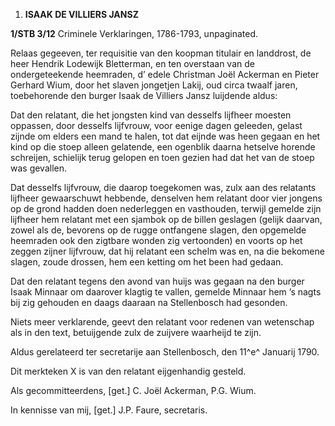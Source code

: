 1.  **ISAAK DE VILLIERS JANSZ**

**1/STB 3/12** Criminele Verklaringen, 1786-1793, unpaginated.

Relaas gegeeven, ter requisitie van den koopman titulair en landdrost,
de heer Hendrik Lodewijk Bletterman, en ten overstaan van de
ondergeteekende heemraden, d’ edele Christman Joël Ackerman en Pieter
Gerhard Wium, door het slaven jongetjen Lakij, oud circa twaalf jaren,
toebehorende den burger Isaak de Villiers Jansz luijdende aldus:

Dat den relatant, die het jongsten kind van desselfs lijfheer moesten
oppassen, door desselfs lijfvrouw, voor eenige dagen geleeden, gelast
zijnde om elders een mand te halen, tot dat eijnde was heen gegaan en
het kind op die stoep alleen gelatende, een ogenblik daarna hetselve
horende schreijen, schielijk terug gelopen en toen gezien had dat het
van de stoep was gevallen.

Dat desselfs lijfvrouw, die daarop toegekomen was, zulx aan des
relatants lijfheer gewaarschuwt hebbende, denselven hem relatant door
vier jongens op de grond hadden doen nederleggen en vasthouden, terwijl
gemelde zijn lijfheer hem relatant met een sjambok op de billen geslagen
(gelijk daarvan, zowel als de, bevorens op de rugge ontfangene slagen,
den opgemelde heemraden ook den zigtbare wonden zig vertoonden) en
voorts op het zeggen zijner lijfvrouw, dat hij relatant een schelm was
en, na die bekomene slagen, zoude drossen, hem een ketting om het been
had gedaan.

Dat den relatant tegens den avond van huijs was gegaan na den burger
Isaak Minnaar om daarover klagtig te vallen, gemelde Minnaar hem ’s
nagts bij zig gehouden en daags daaraan na Stellenbosch had gesonden.

Niets meer verklarende, geevt den relatant voor redenen van wetenschap
als in den text, betuijgende zulx de zuijvere waarheijd te zijn.

Aldus gerelateerd ter secretarije aan Stellenbosch, den 11^e^ Januarij
1790.

Dit merkteken X is van den relatant eijgenhandig gesteld.

Als gecommitteerdens, \[get.\] C. Joël Ackerman, P.G. Wium.

In kennisse van mij, \[get.\] J.P. Faure, secretaris.
